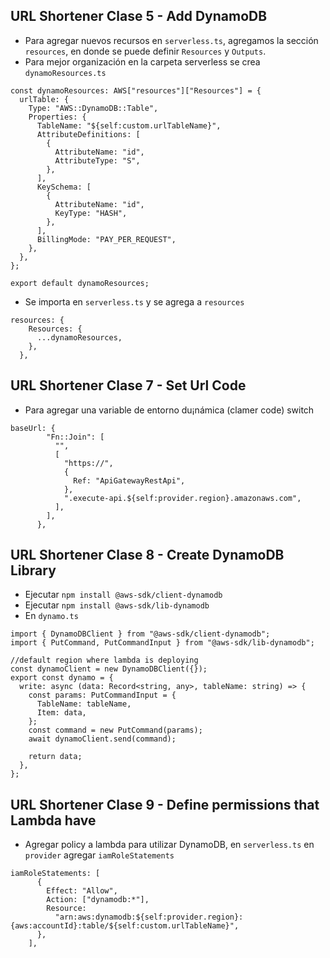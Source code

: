 ## URL Shortener Clase 5 - Add DynamoDB

- Para agregar nuevos recursos en `serverless.ts`, agregamos la sección `resources`, en donde se puede definir `Resources` y `Outputs`.
- Para mejor organización en la carpeta serverless se crea `dynamoResources.ts`

```
const dynamoResources: AWS["resources"]["Resources"] = {
  urlTable: {
    Type: "AWS::DynamoDB::Table",
    Properties: {
      TableName: "${self:custom.urlTableName}",
      AttributeDefinitions: [
        {
          AttributeName: "id",
          AttributeType: "S",
        },
      ],
      KeySchema: [
        {
          AttributeName: "id",
          KeyType: "HASH",
        },
      ],
      BillingMode: "PAY_PER_REQUEST",
    },
  },
};

export default dynamoResources;
```

- Se importa en `serverless.ts` y se agrega a `resources`

```
resources: {
    Resources: {
      ...dynamoResources,
    },
  },
```

## URL Shortener Clase 7 - Set Url Code

- Para agregar una variable de entorno du¡námica (clamer code) switch

```
baseUrl: {
        "Fn::Join": [
          "",
          [
            "https://",
            {
              Ref: "ApiGatewayRestApi",
            },
            ".execute-api.${self:provider.region}.amazonaws.com",
          ],
        ],
      },
```

## URL Shortener Clase 8 - Create DynamoDB Library
- Ejecutar `npm install @aws-sdk/client-dynamodb`
- Ejecutar `npm install @aws-sdk/lib-dynamodb`
- En `dynamo.ts`
```
import { DynamoDBClient } from "@aws-sdk/client-dynamodb";
import { PutCommand, PutCommandInput } from "@aws-sdk/lib-dynamodb";

//default region where lambda is deploying
const dynamoClient = new DynamoDBClient({});
export const dynamo = {
  write: async (data: Record<string, any>, tableName: string) => {
    const params: PutCommandInput = {
      TableName: tableName,
      Item: data,
    };
    const command = new PutCommand(params);
    await dynamoClient.send(command);

    return data;
  },
};

```

## URL Shortener Clase 9 - Define permissions that Lambda have
- Agregar policy a lambda para utilizar DynamoDB, en `serverless.ts` en `provider` agregar `iamRoleStatements`
```
iamRoleStatements: [
      {
        Effect: "Allow",
        Action: ["dynamodb:*"],
        Resource:
          "arn:aws:dynamodb:${self:provider.region}:{aws:accountId}:table/${self:custom.urlTableName}",
      },
    ],
```
